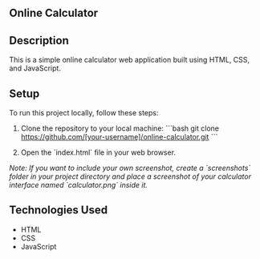 ## Online Calculator

## Description
This is a simple online calculator web application built using HTML, CSS, and JavaScript.

## Setup
To run this project locally, follow these steps:

1. Clone the repository to your local machine:
   \`\`\`bash
   git clone https://github.com/[your-username]/online-calculator.git
   \`\`\`

2. Open the \`index.html\` file in your web browser.

*Note: If you want to include your own screenshot, create a \`screenshots\` folder in your project directory and place a screenshot of your calculator interface named \`calculator.png\` inside it.*

## Technologies Used
- HTML
- CSS
- JavaScript

